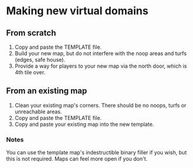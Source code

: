 # Making new virtual domains

## From scratch

1. Copy and paste the TEMPLATE file.
2. Build your new map, but do not interfere with the noop areas and turfs (edges, safe house).
3. Provide a way for players to your new map via the north door, which is 4th tile over. 


## From an existing map

1. Clean your existing map's corners. There should be no noops, turfs or unreachable areas.
2. Copy and paste the TEMPLATE file.
3. Copy and paste your existing map into the new template.

### Notes

You can use the template map's indestructible binary filler if you wish, but this is not required. Maps can feel more open if you don't. 

